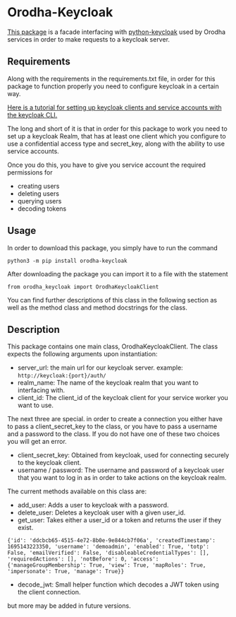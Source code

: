 # Orodha-Keycloak

[This package](https://github.com/Edison-Stuart/orodha-deployment/tree/main/orodha-keycloak) is a facade interfacing with [python-keycloak](https://python-keycloak.readthedocs.io/en/latest/) used by
Orodha services in order to make requests to a keycloak server.

## Requirements

Along with the requirements in the requirements.txt file, in order for this package to function properly you need to configure
keycloak in a certain way.

[Here is a tutorial for setting up keycloak clients and service accounts with the keycloak CLI.](https://medium.com/@mihirrajdixit/getting-started-with-service-accounts-in-keycloak-c8f6798a0675)

The long and short of it is that in order for this package to work you need to set up a keycloak Realm, that has at least one client which you configure to use a confidential access type and secret_key, along with the ability to use service accounts.

Once you do this, you have to give you service account the required permissions for

-   creating users
-   deleting users
-   querying users
-   decoding tokens

## Usage

In order to download this package, you simply have to run the command

`python3 -m pip install orodha-keycloak`

After downloading the package you can import it to a file with the statement

`from orodha_keycloak import OrodhaKeycloakClient`

You can find further descriptions of this class in the following section as well as
the method class and method docstrings for the class.

## Description

This package contains one main class, OrodhaKeycloakClient.
The class expects the following arguments upon instantiation:

-   server_url: the main url for our keycloak server. example: `http://keycloak:{port}/auth/`
-   realm_name: The name of the keycloak realm that you want to interfacing with.
-   client_id: The client_id of the keycloak client for your service worker you want to use.

The next three are special. in order to create a connection you either have to pass a client_secret_key to the class,
or you have to pass a username and a password to the class. If you do not have one of these two choices you will get an error.

-   client_secret_key: Obtained from keycloak, used for connecting securely to the keycloak client.
-   username / password: The username and password of a keycloak user that you want to log in as in order to
    take actions on the keycloak realm.

The current methods available on this class are:

-   add_user: Adds a user to keycloak with a password.
-   delete_user: Deletes a keycloak user with a given user_id.
-   get_user: Takes either a user_id or a token and returns the user if they exist.

```
{'id': 'ddcbcb65-4515-4e72-8b0e-9e844cb7f06a', 'createdTimestamp': 1695143223350, 'username': 'demoadmin', 'enabled': True, 'totp': False, 'emailVerified': False, 'disableableCredentialTypes': [], 'requiredActions': [], 'notBefore': 0, 'access': {'manageGroupMembership': True, 'view': True, 'mapRoles': True, 'impersonate': True, 'manage': True}}
```

-   decode_jwt: Small helper function which decodes a JWT token using the client connection.

but more may be added in future versions.
